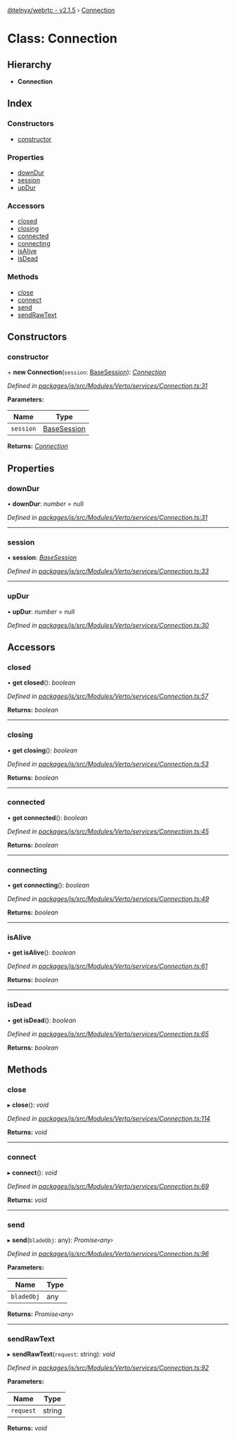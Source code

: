 [@telnyx/webrtc - v2.1.5](../README.md) › [Connection](connection.md)

# Class: Connection

## Hierarchy

* **Connection**

## Index

### Constructors

* [constructor](connection.md#constructor)

### Properties

* [downDur](connection.md#downdur)
* [session](connection.md#session)
* [upDur](connection.md#updur)

### Accessors

* [closed](connection.md#closed)
* [closing](connection.md#closing)
* [connected](connection.md#connected)
* [connecting](connection.md#connecting)
* [isAlive](connection.md#isalive)
* [isDead](connection.md#isdead)

### Methods

* [close](connection.md#close)
* [connect](connection.md#connect)
* [send](connection.md#send)
* [sendRawText](connection.md#sendrawtext)

## Constructors

###  constructor

\+ **new Connection**(`session`: [BaseSession](basesession.md)): *[Connection](connection.md)*

*Defined in [packages/js/src/Modules/Verto/services/Connection.ts:31](https://github.com/team-telnyx/webrtc/blob/4f15142/packages/js/src/Modules/Verto/services/Connection.ts#L31)*

**Parameters:**

Name | Type |
------ | ------ |
`session` | [BaseSession](basesession.md) |

**Returns:** *[Connection](connection.md)*

## Properties

###  downDur

• **downDur**: *number* =  null

*Defined in [packages/js/src/Modules/Verto/services/Connection.ts:31](https://github.com/team-telnyx/webrtc/blob/4f15142/packages/js/src/Modules/Verto/services/Connection.ts#L31)*

___

###  session

• **session**: *[BaseSession](basesession.md)*

*Defined in [packages/js/src/Modules/Verto/services/Connection.ts:33](https://github.com/team-telnyx/webrtc/blob/4f15142/packages/js/src/Modules/Verto/services/Connection.ts#L33)*

___

###  upDur

• **upDur**: *number* =  null

*Defined in [packages/js/src/Modules/Verto/services/Connection.ts:30](https://github.com/team-telnyx/webrtc/blob/4f15142/packages/js/src/Modules/Verto/services/Connection.ts#L30)*

## Accessors

###  closed

• **get closed**(): *boolean*

*Defined in [packages/js/src/Modules/Verto/services/Connection.ts:57](https://github.com/team-telnyx/webrtc/blob/4f15142/packages/js/src/Modules/Verto/services/Connection.ts#L57)*

**Returns:** *boolean*

___

###  closing

• **get closing**(): *boolean*

*Defined in [packages/js/src/Modules/Verto/services/Connection.ts:53](https://github.com/team-telnyx/webrtc/blob/4f15142/packages/js/src/Modules/Verto/services/Connection.ts#L53)*

**Returns:** *boolean*

___

###  connected

• **get connected**(): *boolean*

*Defined in [packages/js/src/Modules/Verto/services/Connection.ts:45](https://github.com/team-telnyx/webrtc/blob/4f15142/packages/js/src/Modules/Verto/services/Connection.ts#L45)*

**Returns:** *boolean*

___

###  connecting

• **get connecting**(): *boolean*

*Defined in [packages/js/src/Modules/Verto/services/Connection.ts:49](https://github.com/team-telnyx/webrtc/blob/4f15142/packages/js/src/Modules/Verto/services/Connection.ts#L49)*

**Returns:** *boolean*

___

###  isAlive

• **get isAlive**(): *boolean*

*Defined in [packages/js/src/Modules/Verto/services/Connection.ts:61](https://github.com/team-telnyx/webrtc/blob/4f15142/packages/js/src/Modules/Verto/services/Connection.ts#L61)*

**Returns:** *boolean*

___

###  isDead

• **get isDead**(): *boolean*

*Defined in [packages/js/src/Modules/Verto/services/Connection.ts:65](https://github.com/team-telnyx/webrtc/blob/4f15142/packages/js/src/Modules/Verto/services/Connection.ts#L65)*

**Returns:** *boolean*

## Methods

###  close

▸ **close**(): *void*

*Defined in [packages/js/src/Modules/Verto/services/Connection.ts:114](https://github.com/team-telnyx/webrtc/blob/4f15142/packages/js/src/Modules/Verto/services/Connection.ts#L114)*

**Returns:** *void*

___

###  connect

▸ **connect**(): *void*

*Defined in [packages/js/src/Modules/Verto/services/Connection.ts:69](https://github.com/team-telnyx/webrtc/blob/4f15142/packages/js/src/Modules/Verto/services/Connection.ts#L69)*

**Returns:** *void*

___

###  send

▸ **send**(`bladeObj`: any): *Promise‹any›*

*Defined in [packages/js/src/Modules/Verto/services/Connection.ts:96](https://github.com/team-telnyx/webrtc/blob/4f15142/packages/js/src/Modules/Verto/services/Connection.ts#L96)*

**Parameters:**

Name | Type |
------ | ------ |
`bladeObj` | any |

**Returns:** *Promise‹any›*

___

###  sendRawText

▸ **sendRawText**(`request`: string): *void*

*Defined in [packages/js/src/Modules/Verto/services/Connection.ts:92](https://github.com/team-telnyx/webrtc/blob/4f15142/packages/js/src/Modules/Verto/services/Connection.ts#L92)*

**Parameters:**

Name | Type |
------ | ------ |
`request` | string |

**Returns:** *void*
